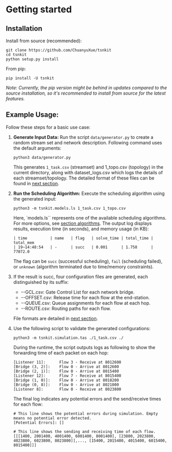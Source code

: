 <!--
Author: <Chuanyu> (skewcy@gmail.com)
quickstarted.md (c) 2023
Desc: description
Created:  2023-11-28T20:50:32.963Z
-->

# Getting started

## Installation

Install from source (recommended):

```
git clone https://github.com/ChuanyuXue/tsnkit
cd tsnkit
python setup.py install
```


From pip: 

```
pip install -U tsnkit
```

*Note: Currently, the pip version might be behind in updates compared to the source installation, so it's recommended to install from source for the latest features.*

## Example Usage:

Follow these steps for a basic use case: 

1. **Generate Input Data:** Run the script `data/generator.py` to create a random stream set and network description. Following command uses the default arguments:

    ```
    python3 data/generator.py
    ```

    This generates `1_task.csv` (streamset) and 1_topo.csv (topology) in the current directory, along with dataset_logs.csv which logs the details of each streamset/topology. The detailed format of these files can be found in [next section](dataprep.md).

2. **Run the Scheduling Algorithm:** Execute the scheduling algorithm using the generated input:

    ```
    python3 -m tsnkit.models.ls 1_task.csv 1_topo.csv 
    ``` 

    Here, `models.ls`` represents one of the available scheduling algorithms. For more options, see [section algorithms](schedule.md). The output log displays results, execution time (in seconds), and memory usage (in KB):


    ```
    | time          | name   | flag   | solve_time | total_time | total_mem
    | 19~14:48:54   | -      | succ   | 0.001      | 1.758      | 77072.0 
    ```

    The flag can be `succ` (successful scheduling), `fail` (scheduling failed), or `unknown` (algorithm terminated due to time/memory constraints).

3. If the result is succ, four configuration files are generated, each distinguished by its suffix:


   -  --GCL.csv: Gate Control List for each network bridge.
   -  --OFFSET.csv: Release time for each flow at the end-station.
   -  --QUEUE.csv: Queue assignments for each flow at each hop.
   -  --ROUTE.csv: Routing paths for each flow.
   
   File formats are detailed in [next section](dataprep.md).

4. Use the following script to validate the generated configurations:

    ```
    python3 -m tsnkit.simulation.tas ./1_task.csv ./
    ```

    During the runtime, the script outputs logs as following to show the forwarding time of each packet on each hop:

    ```
    [Listener 11]:      Flow 3 - Receive at 8012600
    [Bridge (3, 2)]:    Flow 0 - Arrive at 8012600
    [Bridge (2, 1)]:    Flow 0 - Arrive at 8015400
    [Listener 12]:      Flow 7 - Receive at 8015400
    [Bridge (1, 0)]:    Flow 0 - Arrive at 8018200
    [Bridge (0, 8)]:    Flow 0 - Arrive at 8021000
    [Listener 8]:       Flow 0 - Receive at 8023800
    ```

    The final log indicates any potential errors and the send/receive times for each flow:

    ``` 
    # This line shows the potential errors during simulation. Empty means no potential error detected.
    [Potential Errors]: []

    # This line shows the sending and receiving time of each flow.
    [[[1400, 2001400, 4001400, 6001400, 8001400], [23800, 2023800, 4023800, 6023800, 8023800]],..., [15400, 2015400, 4015400, 6015400, 8015400]]]
    ```
